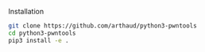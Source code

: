 Installation

```bash
git clone https://github.com/arthaud/python3-pwntools
cd python3-pwntools
pip3 install -e .
```